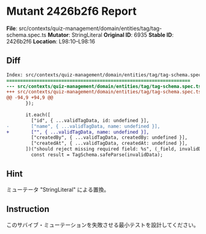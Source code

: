 # Mutant 2426b2f6 Report

**File**: src/contexts/quiz-management/domain/entities/tag/tag-schema.spec.ts
**Mutator**: StringLiteral
**Original ID**: 6935
**Stable ID**: 2426b2f6
**Location**: L98:10–L98:16

## Diff

```diff
Index: src/contexts/quiz-management/domain/entities/tag/tag-schema.spec.ts
===================================================================
--- src/contexts/quiz-management/domain/entities/tag/tag-schema.spec.ts	original
+++ src/contexts/quiz-management/domain/entities/tag/tag-schema.spec.ts	mutated #6935
@@ -94,9 +94,9 @@
       });
 
       it.each([
         ["id", { ...validTagData, id: undefined }],
-        ["name", { ...validTagData, name: undefined }],
+        ["", { ...validTagData, name: undefined }],
         ["createdBy", { ...validTagData, createdBy: undefined }],
         ["createdAt", { ...validTagData, createdAt: undefined }],
       ])("should reject missing required field: %s", (_field, invalidData) => {
         const result = TagSchema.safeParse(invalidData);
```

## Hint

ミューテータ "StringLiteral" による置換。

## Instruction

このサバイブ・ミューテーションを失敗させる最小テストを設計してください。
